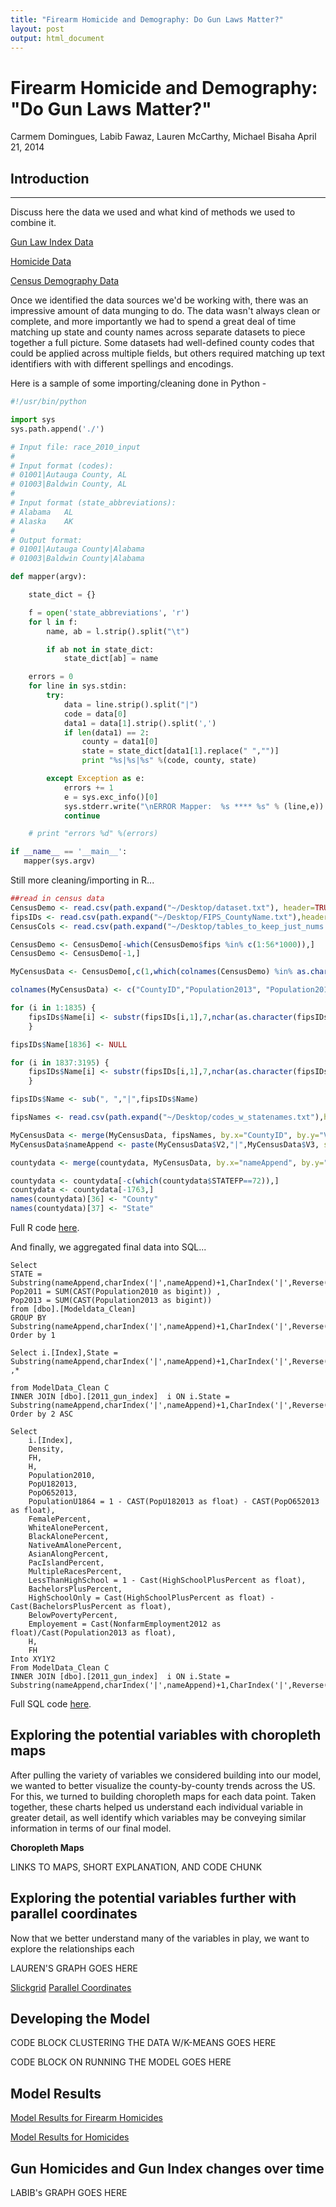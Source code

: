 ```yaml
---
title: "Firearm Homicide and Demography: Do Gun Laws Matter?"
layout: post
output: html_document
---
```


# Firearm Homicide and Demography: "Do Gun Laws Matter?"
Carmem Domingues, Labib Fawaz, Lauren McCarthy, Michael Bisaha
April 21, 2014

## Introduction
***

Discuss here the data we used and what kind of methods we used to combine it.

[Gun Law Index Data](http://www.bradycampaign.org/2013-state-scorecard)

[Homicide Data](http://www.icpsr.umich.edu/icpsrweb/content/NACJD/guides/ucr.html)

[Census Demography Data](http://www.bls.gov/lau/#cntyaa)

Once we identified the data sources we'd be working with, there was an impressive amount of data munging to do. The data wasn't always clean or complete, and more importantly we had to spend a great deal of time matching up state and county names across separate datasets to piece together a full picture. Some datasets had well-defined county codes that could be applied across multiple fields, but others required matching up text identifiers with with different spellings and encodings.

Here is a sample of some importing/cleaning done in Python - 

```python
#!/usr/bin/python

import sys
sys.path.append('./')

# Input file: race_2010_input
# 
# Input format (codes): 
# 01001|Autauga County, AL
# 01003|Baldwin County, AL
#
# Input format (state_abbreviations):
# Alabama	AL
# Alaska	AK
# 
# Output format: 
# 01001|Autauga County|Alabama
# 01003|Baldwin County|Alabama

def mapper(argv):

	state_dict = {}

	f = open('state_abbreviations', 'r')
	for l in f:
		name, ab = l.strip().split("\t")

		if ab not in state_dict:
			state_dict[ab] = name

	errors = 0
	for line in sys.stdin:
		try:
			data = line.strip().split("|")
			code = data[0]
			data1 = data[1].strip().split(',')
			if len(data1) == 2:
				county = data1[0]
				state = state_dict[data1[1].replace(" ","")]
				print "%s|%s|%s" %(code, county, state)

		except Exception as e:
			errors += 1
			e = sys.exc_info()[0]
			sys.stderr.write("\nERROR Mapper:  %s **** %s" % (line,e))
			continue

	# print "errors %d" %(errors)

if __name__ == '__main__':
   mapper(sys.argv)
```

Still more cleaning/importing in R...

```R
##read in census data 
CensusDemo <- read.csv(path.expand("~/Desktop/dataset.txt"), header=TRUE, sep=",")
fipsIDs <- read.csv(path.expand("~/Desktop/FIPS_CountyName.txt"),header=FALSE,sep=">")
CensusCols <- read.csv(path.expand("~/Desktop/tables_to_keep_just_nums.txt"),header=FALSE,sep=",")

CensusDemo <- CensusDemo[-which(CensusDemo$fips %in% c(1:56*1000)),]
CensusDemo <- CensusDemo[-1,]

MyCensusData <- CensusDemo[,c(1,which(colnames(CensusDemo) %in% as.character(CensusCols[,1])))]

colnames(MyCensusData) <- c("CountyID","Population2013", "Population2010", "PopU52013", "PopU182013", "PopO652013", "FemalePercent", "WhiteAlonePercent", "BlackAlonePercent","NativeAmAlonePercent", "AsianAlongPercent", "PacIslandPercent", "MultipleRacesPercent", "HispanicPercent", "WhiteNonHispanicPercent", "HighSchoolPlusPercent", "BachelorsPlusPercent", "BelowPovertyPercent", "NonfarmEmployment2012", "PopPerSqMile2010")

for (i in 1:1835) {
    fipsIDs$Name[i] <- substr(fipsIDs[i,1],7,nchar(as.character(fipsIDs[i,1])))
    }

fipsIDs$Name[1836] <- NULL

for (i in 1837:3195) {
    fipsIDs$Name[i] <- substr(fipsIDs[i,1],7,nchar(as.character(fipsIDs[i,1])))
    }

fipsIDs$Name <- sub(", ","|",fipsIDs$Name)

fipsNames <- read.csv(path.expand("~/Desktop/codes_w_statenames.txt"),header=FALSE,sep="|")

MyCensusData <- merge(MyCensusData, fipsNames, by.x="CountyID", by.y="V1")
MyCensusData$nameAppend <- paste(MyCensusData$V2,"|",MyCensusData$V3, sep="")

countydata <- merge(countydata, MyCensusData, by.x="nameAppend", by.y="nameAppend")

countydata <- countydata[-c(which(countydata$STATEFP==72)),]
countydata <- countydata[-1763,]
names(countydata)[36] <- "County"
names(countydata)[37] <- "State"
```

Full R code [here](https://github.com/mbisaha/edav_final_project/blob/master/Data_munging.R).

And finally, we aggregated final data into SQL...

```
Select 
STATE = Substring(nameAppend,charIndex('|',nameAppend)+1,CharIndex('|',Reverse(nameAppend))),
Pop2011 = SUM(CAST(Population2010 as bigint)) ,
Pop2013 = SUM(CAST(Population2013 as bigint))
from [dbo].[Modeldata_Clean]
GROUP BY 
Substring(nameAppend,charIndex('|',nameAppend)+1,CharIndex('|',Reverse(nameAppend)))
Order by 1

Select i.[Index],State = Substring(nameAppend,charIndex('|',nameAppend)+1,CharIndex('|',Reverse(nameAppend))) ,*

from ModelData_Clean C 
INNER JOIN [dbo].[2011_gun_index]  i ON i.State = Substring(nameAppend,charIndex('|',nameAppend)+1,CharIndex('|',Reverse(nameAppend)))
Order by 2 ASC

Select 
	i.[Index],
	Density,
	FH,
	H,
	Population2010,
	PopU182013,
	PopO652013,
	PopulationU1864 = 1 - CAST(PopU182013 as float) - CAST(PopO652013 as float),
	FemalePercent,
	WhiteAlonePercent,
	BlackAlonePercent,
	NativeAmAlonePercent,
	AsianAlongPercent,
	PacIslandPercent,
	MultipleRacesPercent,
	LessThanHighSchool = 1 - Cast(HighSchoolPlusPercent as float),
	BachelorsPlusPercent,
	HighSchoolOnly = Cast(HighSchoolPlusPercent as float) - Cast(BachelorsPlusPercent as float),
	BelowPovertyPercent,
	Employement = Cast(NonfarmEmployment2012 as float)/Cast(Population2013 as float),
	H,
	FH
Into XY1Y2
From ModelData_Clean C 
INNER JOIN [dbo].[2011_gun_index]  i ON i.State = Substring(nameAppend,charIndex('|',nameAppend)+1,CharIndex('|',Reverse(nameAppend)))
```

Full SQL code [here](https://github.com/mbisaha/edav_final_project/blob/master/DataManipulation.sql).


## Exploring the potential variables with choropleth maps

After pulling the variety of variables we considered building into our model, we wanted to better visualize the county-by-county trends across the US. For this, we turned to building choropleth maps for each data point. Taken together, these charts helped us understand each individual variable in greater detail, as well identify which variables may be conveying similar information in terms of our final model.

__Choropleth Maps__


LINKS TO MAPS, SHORT EXPLANATION, AND CODE CHUNK

## Exploring the potential variables further with parallel coordinates

Now that we better understand many of the variables in play, we want to explore the relationships each 

LAUREN'S GRAPH GOES HERE

[Slickgrid](https://github.com/mleibman/SlickGrid)
[Parallel Coordinates](https://github.com/syntagmatic/parallel-coordinates)

## Developing the Model

CODE BLOCK CLUSTERING THE DATA W/K-MEANS GOES HERE


CODE BLOCK ON RUNNING THE MODEL GOES HERE


## Model Results

[Model Results for Firearm Homicides](http://htmlpreview.github.com/?https://github.com/carmem/edav_final_project/blob/master/D3/gun_homicides.html)

[Model Results for Homicides](http://htmlpreview.github.com/?https://github.com/carmem/edav_final_project/blob/master/D3/homicides.html)




## Gun Homicides and Gun Index changes over time

LABIB's GRAPH GOES HERE



